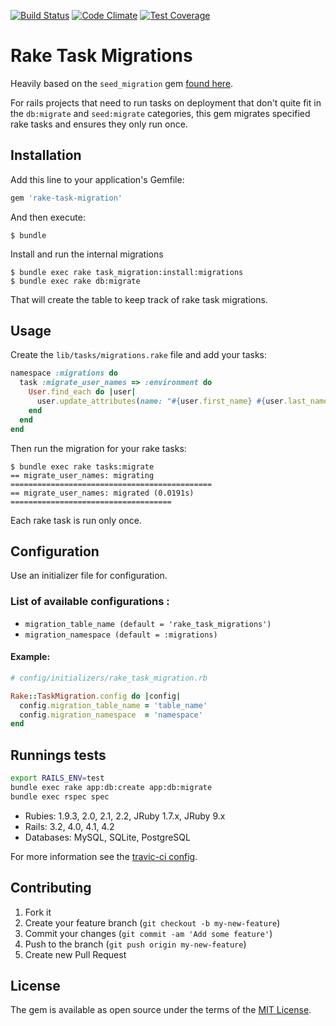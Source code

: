 [![Build Status](https://travis-ci.org/mzaccari/rake-task-migrations.svg?branch=master)](https://travis-ci.org/mzaccari/rake-task-migrations)
[![Code Climate](https://codeclimate.com/github/mzaccari/rake-task-migrations/badges/gpa.svg)](https://codeclimate.com/github/mzaccari/rake-task-migrations)
[![Test Coverage](https://codeclimate.com/github/mzaccari/rake-task-migrations/badges/coverage.svg)](https://codeclimate.com/github/mzaccari/rake-task-migrations/coverage)

# Rake Task Migrations

Heavily based on the `seed_migration` gem [found here](https://github.com/harrystech/seed_migration).

For rails projects that need to run tasks on deployment that don't quite fit in the `db:migrate` and `seed:migrate` categories, this gem migrates specified rake tasks and ensures they only run once.

## Installation

Add this line to your application's Gemfile:

```ruby
gem 'rake-task-migration'
```

And then execute:

    $ bundle

Install and run the internal migrations

    $ bundle exec rake task_migration:install:migrations
    $ bundle exec rake db:migrate

That will create the table to keep track of rake task migrations.

## Usage

Create the `lib/tasks/migrations.rake` file and add your tasks:

```ruby
namespace :migrations do
  task :migrate_user_names => :environment do
    User.find_each do |user|
      user.update_attributes(name: "#{user.first_name} #{user.last_name}")
    end
  end
end
```

Then run the migration for your rake tasks:

```
$ bundle exec rake tasks:migrate
== migrate_user_names: migrating =============================================
== migrate_user_names: migrated (0.0191s) ====================================
```

Each rake task is run only once.

## Configuration

Use an initializer file for configuration.

### List of available configurations :

- `migration_table_name (default = 'rake_task_migrations')`
- `migration_namespace (default = :migrations)`

#### Example:

```ruby
# config/initializers/rake_task_migration.rb

Rake::TaskMigration.config do |config|
  config.migration_table_name = 'table_name'
  config.migration_namespace  = 'namespace'
end
```

## Runnings tests

```bash
export RAILS_ENV=test
bundle exec rake app:db:create app:db:migrate
bundle exec rspec spec
```

* Rubies: 1.9.3, 2.0, 2.1, 2.2, JRuby 1.7.x, JRuby 9.x
* Rails: 3.2, 4.0, 4.1, 4.2
* Databases: MySQL, SQLite, PostgreSQL

For more information see the [travic-ci config](https://github.com/mzaccari/rake-task-migrations/blob/master/.travis.yml).

## Contributing

1. Fork it
2. Create your feature branch (`git checkout -b my-new-feature`)
3. Commit your changes (`git commit -am 'Add some feature'`)
4. Push to the branch (`git push origin my-new-feature`)
5. Create new Pull Request

## License

The gem is available as open source under the terms of the [MIT License](http://opensource.org/licenses/MIT).

